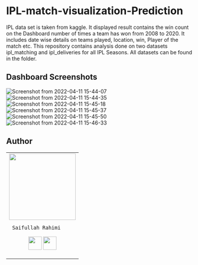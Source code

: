 # IPL-match-visualization-Prediction

IPL data set is taken from kaggle. It displayed result contains the win count on the Dashboard number of times a team has won from 2008 to 2020. It includes date wise details on teams played, location, win, Player of the match etc.
This repository contains analysis done on two datasets ipl_matching and ipl_deliveries for all IPL Seasons.  All datasets can be found in the  folder.

## Dashboard Screenshots

![Screenshot from 2022-04-11 15-44-07](https://user-images.githubusercontent.com/76810003/162720081-56006031-967f-4cb3-9590-8d09267142ae.png)
![Screenshot from 2022-04-11 15-44-35](https://user-images.githubusercontent.com/76810003/162720089-c930a9b5-3208-4e48-93e7-257679517e4b.png)
![Screenshot from 2022-04-11 15-45-18](https://user-images.githubusercontent.com/76810003/162720093-0afc8e02-5b0d-45e2-aaeb-bb3102535871.png)
![Screenshot from 2022-04-11 15-45-37](https://user-images.githubusercontent.com/76810003/162720098-d3ca342f-d60c-4b19-b25c-e01db7e91b0a.png)
![Screenshot from 2022-04-11 15-45-50](https://user-images.githubusercontent.com/76810003/162720101-cd62b256-a011-4a51-944e-52caa8258e0a.png)
![Screenshot from 2022-04-11 15-46-33](https://user-images.githubusercontent.com/76810003/162720107-603d3a11-3869-449a-b16d-6eb418319bdb.png)



## Author

<table>
<tr>
<td>
     <img src="https://avatars.githubusercontent.com/u/76810003?s=400&u=3de867a69316245acd6e93279367fc2a37a6dd14&v=4" width="180"/>
     
     Saifullah Rahimi

<p align="center">
<a href = "https://github.com/saifujasoor"><img src = "http://www.iconninja.com/files/241/825/211/round-collaboration-social-github-code-circle-network-icon.svg" width="36" height = "36"/></a>
<a href = "https://www.linkedin.com/in/saifullahrahimi/"><img src = "http://www.iconninja.com/files/863/607/751/network-linkedin-social-connection-circular-circle-media-icon.svg" width="36" height="36"/></a>
</p>
</td>
</tr> 
  </table>

